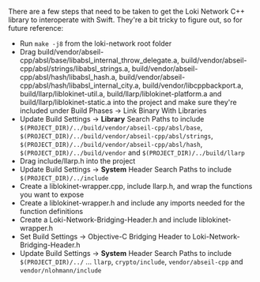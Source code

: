 There are a few steps that need to be taken to get the Loki Network C++ library to interoperate with Swift. They're a bit tricky to figure out, so for future reference:

- Run `make -j8` from the loki-network root folder
- Drag build/vendor/abseil-cpp/absl/base/libabsl_internal_throw_delegate.a, build/vendor/abseil-cpp/absl/strings/libabsl_strings.a, build/vendor/abseil-cpp/absl/hash/libabsl_hash.a, build/vendor/abseil-cpp/absl/hash/libabsl_internal_city.a, build/vendor/libcppbackport.a, build/llarp/liblokinet-util.a, build/llarp/liblokinet-platform.a and build/llarp/liblokinet-static.a into the project and make sure they're included under Build Phases → Link Binary With Libraries
- Update Build Settings → **Library** Search Paths to include `$(PROJECT_DIR)/../build/vendor/abseil-cpp/absl/base`, `$(PROJECT_DIR)/../build/vendor/abseil-cpp/absl/strings`, `$(PROJECT_DIR)/../build/vendor/abseil-cpp/absl/hash`, `$(PROJECT_DIR)/../build/vendor` and `$(PROJECT_DIR)/../build/llarp`
- Drag include/llarp.h into the project 
- Update Build Settings → **System** Header Search Paths to include `$(PROJECT_DIR)/../include`
- Create a liblokinet-wrapper.cpp, include llarp.h, and wrap the functions you want to expose
- Create a liblokinet-wrapper.h and include any imports needed for the function definitions
- Create a Loki-Network-Bridging-Header.h and include liblokinet-wrapper.h
- Set Build Settings → Objective-C Bridging Header to Loki-Network-Bridging-Header.h
- Update Build Settings → **System** Header Search Paths to include `$(PROJECT_DIR)/../` ... `llarp`, `crypto/include`, `vendor/abseil-cpp` and `vendor/nlohmann/include`
